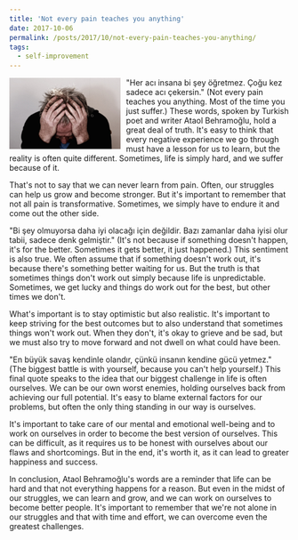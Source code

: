 ```yaml
---
title: 'Not every pain teaches you anything'
date: 2017-10-06
permalink: /posts/2017/10/not-every-pain-teaches-you-anything/
tags:
  - self-improvement
---
```


<img width="200" alt="meeting" src="/images/posts/not-every-pain-teaches-you-anything.jpg" style="float: left; margin-right: 10px;" /> "Her acı insana bi şey öğretmez. Çoğu kez sadece acı çekersin." (Not every pain teaches you anything. Most of the time you just suffer.) These words, spoken by Turkish poet and writer Ataol Behramoğlu, hold a great deal of truth. It's easy to think that every negative experience we go through must have a lesson for us to learn, but the reality is often quite different. Sometimes, life is simply hard, and we suffer because of it.

That's not to say that we can never learn from pain. Often, our struggles can help us grow and become stronger. But it's important to remember that not all pain is transformative. Sometimes, we simply have to endure it and come out the other side.

"Bi şey olmuyorsa daha iyi olacağı için değildir. Bazı zamanlar daha iyisi olur tabii, sadece denk gelmiştir." (It's not because if something doesn't happen, it's for the better. Sometimes it gets better, it just happened.) This sentiment is also true. We often assume that if something doesn't work out, it's because there's something better waiting for us. But the truth is that sometimes things don't work out simply because life is unpredictable. Sometimes, we get lucky and things do work out for the best, but other times we don't.

What's important is to stay optimistic but also realistic. It's important to keep striving for the best outcomes but to also understand that sometimes things won't work out. When they don't, it's okay to grieve and be sad, but we must also try to move forward and not dwell on what could have been.

"En büyük savaş kendinle olandır, çünkü insanın kendine gücü yetmez." (The biggest battle is with yourself, because you can't help yourself.) This final quote speaks to the idea that our biggest challenge in life is often ourselves. We can be our own worst enemies, holding ourselves back from achieving our full potential. It's easy to blame external factors for our problems, but often the only thing standing in our way is ourselves.

It's important to take care of our mental and emotional well-being and to work on ourselves in order to become the best version of ourselves. This can be difficult, as it requires us to be honest with ourselves about our flaws and shortcomings. But in the end, it's worth it, as it can lead to greater happiness and success.

In conclusion, Ataol Behramoğlu's words are a reminder that life can be hard and that not everything happens for a reason. But even in the midst of our struggles, we can learn and grow, and we can work on ourselves to become better people. It's important to remember that we're not alone in our struggles and that with time and effort, we can overcome even the greatest challenges.
